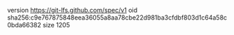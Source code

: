 version https://git-lfs.github.com/spec/v1
oid sha256:c9e767875848eea36055a8aa78cbe22d981ba3cfdbf803d1c64a58c0bda66382
size 1205

